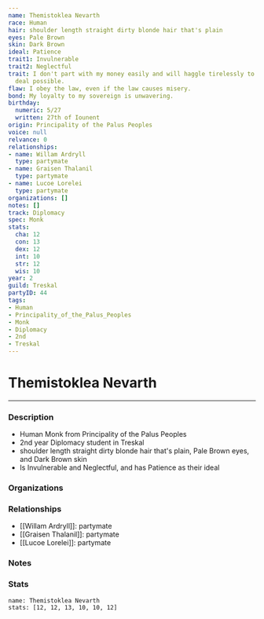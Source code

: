 ```yaml
---
name: Themistoklea Nevarth
race: Human
hair: shoulder length straight dirty blonde hair that's plain
eyes: Pale Brown
skin: Dark Brown
ideal: Patience
trait1: Invulnerable
trait2: Neglectful
trait: I don't part with my money easily and will haggle tirelessly to get the best
  deal possible.
flaw: I obey the law, even if the law causes misery.
bond: My loyalty to my sovereign is unwavering.
birthday:
  numeric: 5/27
  written: 27th of Iounent
origin: Principality of the Palus Peoples
voice: null
relvance: 0
relationships:
- name: Willam Ardryll
  type: partymate
- name: Graisen Thalanil
  type: partymate
- name: Lucoe Lorelei
  type: partymate
organizations: []
notes: []
track: Diplomacy
spec: Monk
stats:
  cha: 12
  con: 13
  dex: 12
  int: 10
  str: 12
  wis: 10
year: 2
guild: Treskal
partyID: 44
tags:
- Human
- Principality_of_the_Palus_Peoples
- Monk
- Diplomacy
- 2nd
- Treskal
---
```

# Themistoklea Nevarth
---
### Description
- Human Monk from Principality of the Palus Peoples
- 2nd year Diplomacy student in Treskal
- shoulder length straight dirty blonde hair that's plain, Pale Brown eyes, and Dark Brown skin
- Is Invulnerable and Neglectful, and has Patience as their ideal

### Organizations

### Relationships
- [[Willam Ardryll]]: partymate
- [[Graisen Thalanil]]: partymate
- [[Lucoe Lorelei]]: partymate

### Notes

### Stats
```statblock
name: Themistoklea Nevarth
stats: [12, 12, 13, 10, 10, 12]
```